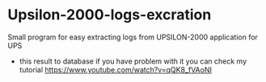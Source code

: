 # Upsilon-2000-logs-excration
Small program for easy extracting logs from UPSILON-2000 application for UPS 
+ this result to database 
if you have problem with it you can check my tutorial 
https://www.youtube.com/watch?v=qQK8_fVAoNI
